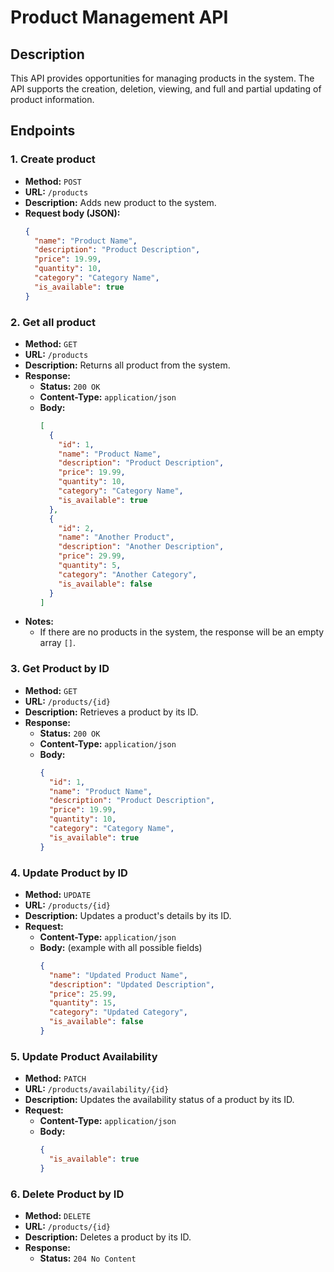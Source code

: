 # Product Management API

## Description

This API provides opportunities for managing products in the system. The API supports the creation, deletion, viewing, and full and partial updating of product information.

## Endpoints

### 1. Create product

- **Method:** `POST`
- **URL:** `/products`
- **Description:** Adds new product to the system.
- **Request body (JSON):**
  ```json
  {
    "name": "Product Name",
    "description": "Product Description",
    "price": 19.99,
    "quantity": 10,
    "category": "Category Name",
    "is_available": true
  }
  ```

### 2. Get all product

- **Method:** `GET`
- **URL:** `/products`
- **Description:** Returns all product from the system.
- **Response:**
  - **Status:** `200 OK`
  - **Content-Type:** `application/json`
  - **Body:**
    ```json
    [
      {
        "id": 1,
        "name": "Product Name",
        "description": "Product Description",
        "price": 19.99,
        "quantity": 10,
        "category": "Category Name",
        "is_available": true
      },
      {
        "id": 2,
        "name": "Another Product",
        "description": "Another Description",
        "price": 29.99,
        "quantity": 5,
        "category": "Another Category",
        "is_available": false
      }
    ]
    ```
- **Notes:**
  - If there are no products in the system, the response will be an empty array `[]`.

### 3. Get Product by ID

- **Method:** `GET`
- **URL:** `/products/{id}`
- **Description:** Retrieves a product by its ID.
- **Response:**
  - **Status:** `200 OK`
  - **Content-Type:** `application/json`
  - **Body:**
    ```json
    {
      "id": 1,
      "name": "Product Name",
      "description": "Product Description",
      "price": 19.99,
      "quantity": 10,
      "category": "Category Name",
      "is_available": true
    }
    ```

### 4. Update Product by ID

- **Method:** `UPDATE`
- **URL:** `/products/{id}`
- **Description:** Updates a product's details by its ID.
- **Request:**
  - **Content-Type:** `application/json`
  - **Body:** (example with all possible fields)
    ```json
    {
      "name": "Updated Product Name",
      "description": "Updated Description",
      "price": 25.99,
      "quantity": 15,
      "category": "Updated Category",
      "is_available": false
    }
    ```

### 5. Update Product Availability

- **Method:** `PATCH`
- **URL:** `/products/availability/{id}`
- **Description:** Updates the availability status of a product by its ID.
- **Request:**
  - **Content-Type:** `application/json`
  - **Body:**
    ```json
    {
      "is_available": true
    }
    ```

### 6. Delete Product by ID

- **Method:** `DELETE`
- **URL:** `/products/{id}`
- **Description:** Deletes a product by its ID.
- **Response:**
  - **Status:** `204 No Content`
